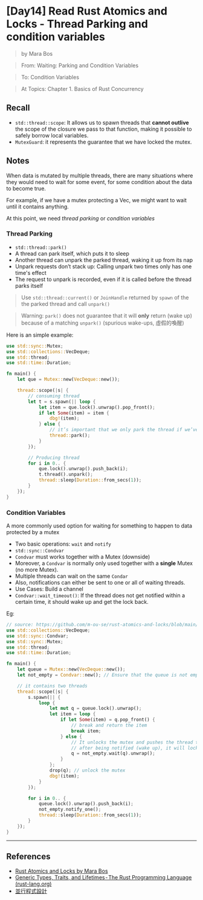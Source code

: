 # [Day14] Read Rust Atomics and Locks - Thread Parking and condition variables

> by Mara Bos

> From: Waiting: Parking and Condition Variables

> To: Condition Variables

> At Topics: Chapter 1. Basics of Rust Concurrency

## Recall

- `std::thread::scope`: It allows us to spawn threads that **cannot outlive** the scope of the closure we pass to that function, making it possible to safely borrow local variables.
- `MutexGuard`: it represents the guarantee that we have locked the mutex.

## Notes

When data is mutated by multiple threads, there are many situations where they would need to wait for some event, for some condition about the data to become true. 

For example, if we have a mutex protecting a Vec, we might want to wait until it contains anything.

At this point, we need *thread parking* or *condition variables*

### Thread Parking

- `std::thread::park()`
- A thread can park itself, which puts it to sleep
- Another thread can unpark the parked thread, waking it up from its nap
- Unpark requests don’t stack up: Calling unpark two times only has one time's effect
- The request to unpark is recorded, even if it is called before the thread parks itself

> Use `std::thread::current()` or `JoinHandle` returned by `spawn` of the the parked thread and call `unpark()`

> Warning: `park()` does not guarantee that it will **only** return (wake up) because of a matching `unpark()` (spurious wake-ups, 虛假的喚醒)

Here is an simple example:

```rust
use std::sync::Mutex;
use std::collections::VecDeque;
use std::thread;
use std::time::Duration;

fn main() {
    let que = Mutex::new(VecDeque::new());

    thread::scope(|s| {
        // consuming thread
        let t = s.spawn(|| loop {
            let item = que.lock().unwrap().pop_front();
            if let Some(item) = item {
                dbg!(item);
            } else {
                // it’s important that we only park the thread if we’ve seen the queue is empty
                thread::park();
            }
        });

        // Producing thread
        for i in 0.. {
            que.lock().unwrap().push_back(i);
            t.thread().unpark();
            thread::sleep(Duration::from_secs(1));
        }
    });
}
```

### Condition Variables

A more commonly used option for waiting for something to happen to data protected by a mutex

- Two basic operations: `wait` and `notify`
- `std::sync::Condvar`
- `Condvar` must works together with a Mutex (downside)
- Moreover, a `Condvar` is normally only used together with a **single** Mutex (no more Mutex).
- Multiple threads can wait on the same `Condar`
- Also, notifications can either be sent to one or all of waiting threads.
- Use Cases: Build a channel 
- `Condvar::wait_timeout()`: If the thread does not get notified within a certain time, it should wake up and get the lock back.

Eg:

```rust
// source: https://github.com/m-ou-se/rust-atomics-and-locks/blob/main/examples/ch1-12-condvar.rs
use std::collections::VecDeque;
use std::sync::Condvar;
use std::sync::Mutex;
use std::thread;
use std::time::Duration;

fn main() {
    let queue = Mutex::new(VecDeque::new());
    let not_empty = Condvar::new(); // Ensure that the queue is not empty before a thread continues execution

    // it contains two threads
    thread::scope(|s| {
        s.spawn(|| {
            loop {
                let mut q = queue.lock().unwrap();
                let item = loop {
                    if let Some(item) = q.pop_front() {
                        // break and return the item
                        break item;
                    } else {
                        // It unlocks the mutex and pushes the thread to sleep
                        // after being notified (wake up), it will lock the mutex again
                        q = not_empty.wait(q).unwrap();
                    }
                };
                drop(q); // unlock the mutex
                dbg!(item);
            }
        });

        for i in 0.. {
            queue.lock().unwrap().push_back(i);
            not_empty.notify_one();
            thread::sleep(Duration::from_secs(1));
        }
    });
}
```

---

## References

- [Rust Atomics and Locks by Mara Bos](https://marabos.nl/atomics/)
- [Generic Types, Traits, and Lifetimes - The Rust Programming Language (rust-lang.org)](https://doc.rust-lang.org/stable/book/ch10-00-generics.html)
- [並行程式設計](https://hackmd.io/@sysprog/concurrency/https%3A%2F%2Fhackmd.io%2F%40sysprog%2FS1AMIFt0D)
